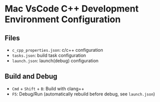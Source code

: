 # Mac VsCode C++ Development Environment Configuration

## Files

- `c_cpp_properties.json`: c/c++ configuration
- `tasks.json`: build task configuration
- `launch.json`: launch(debug) configuration

## Build and Debug

- `Cmd` + `Shift` + `B`: Build with clang++
- `F5`: Debug/Run (automatically rebuild before debug, see `launch.json`)

